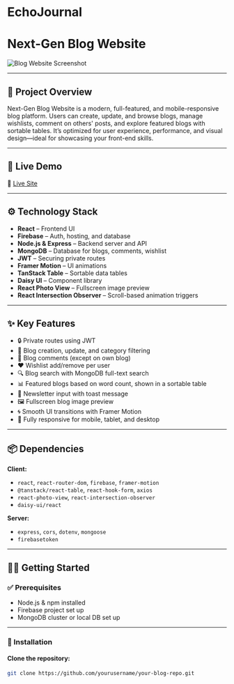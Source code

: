 # EchoJournal

# Next-Gen Blog Website

![Blog Website Screenshot](https://i.ibb.co/MyHtzFmR/Screenshot-2025-06-25-105204.png)

---

## 📌 Project Overview

Next-Gen Blog Website is a modern, full-featured, and mobile-responsive blog platform. Users can create, update, and browse blogs, manage wishlists, comment on others' posts, and explore featured blogs with sortable tables. It’s optimized for user experience, performance, and visual design—ideal for showcasing your front-end skills.

---

## 🚀 Live Demo

🔗 [Live Site](https://assignment-11-f3a27.web.app/)

---

## ⚙️ Technology Stack

- **React** – Frontend UI  
- **Firebase** – Auth, hosting, and database  
- **Node.js & Express** – Backend server and API  
- **MongoDB** – Database for blogs, comments, wishlist  
- **JWT** – Securing private routes  
- **Framer Motion** – UI animations  
- **TanStack Table** – Sortable data tables   
- **Daisy UI** – Component library   
- **React Photo View** – Fullscreen image preview  
- **React Intersection Observer** – Scroll-based animation triggers  

---

## ✨ Key Features

- 🔒 Private routes using JWT  
- 📝 Blog creation, update, and category filtering  
- 💬 Blog comments (except on own blog)  
- ❤️ Wishlist add/remove per user  
- 🔍 Blog search with MongoDB full-text search  
- 📊 Featured blogs based on word count, shown in a sortable table  
- 📩 Newsletter input with toast message  
- 🖼️ Fullscreen blog image preview  
- 🌀 Smooth UI transitions with Framer Motion   
- 📱 Fully responsive for mobile, tablet, and desktop  

---

## 📦 Dependencies

**Client:**
- `react`, `react-router-dom`, `firebase`, `framer-motion`  
- `@tanstack/react-table`, `react-hook-form`, `axios`  
- `react-photo-view`, `react-intersection-observer`  
- `daisy-ui/react`

**Server:**
- `express`, `cors`, `dotenv`, `mongoose`  
- `firebasetoken`

---

## 🧑‍💻 Getting Started

### ✅ Prerequisites

- Node.js & npm installed  
- Firebase project set up  
- MongoDB cluster or local DB set up  

---

### 📁 Installation

#### Clone the repository:
```bash
git clone https://github.com/yourusername/your-blog-repo.git

